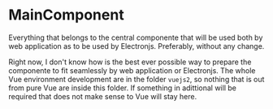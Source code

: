 # MainComponent

Everything that belongs to the central componente that will be used both by web application as to be used by Electronjs. Preferably, without any change.

Right now, I don't know how is the best ever possible way to prepare the componente to fit seamlessly by web application or Electronjs. The whole Vue environment development are in the folder `vuejs2`, so nothing that is out from pure Vue are inside this folder. If something in adittional will be required that does not make sense to Vue will stay here.

